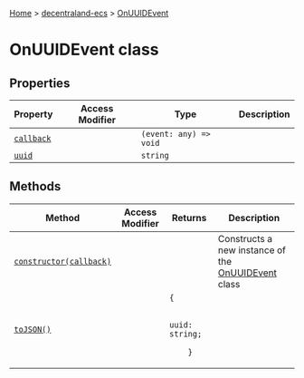 [Home](./index) &gt; [decentraland-ecs](./decentraland-ecs.md) &gt; [OnUUIDEvent](./decentraland-ecs.onuuidevent.md)

# OnUUIDEvent class

## Properties

|  Property | Access Modifier | Type | Description |
|  --- | --- | --- | --- |
|  [`callback`](./decentraland-ecs.onuuidevent.callback.md) |  | `(event: any) => void` |  |
|  [`uuid`](./decentraland-ecs.onuuidevent.uuid.md) |  | `string` |  |

## Methods

|  Method | Access Modifier | Returns | Description |
|  --- | --- | --- | --- |
|  [`constructor(callback)`](./decentraland-ecs.onuuidevent.constructor.md) |  |  | Constructs a new instance of the [OnUUIDEvent](./decentraland-ecs.onuuidevent.md) class |
|  [`toJSON()`](./decentraland-ecs.onuuidevent.tojson.md) |  | `{`<p/>`        uuid: string;`<p/>`    }` |  |

